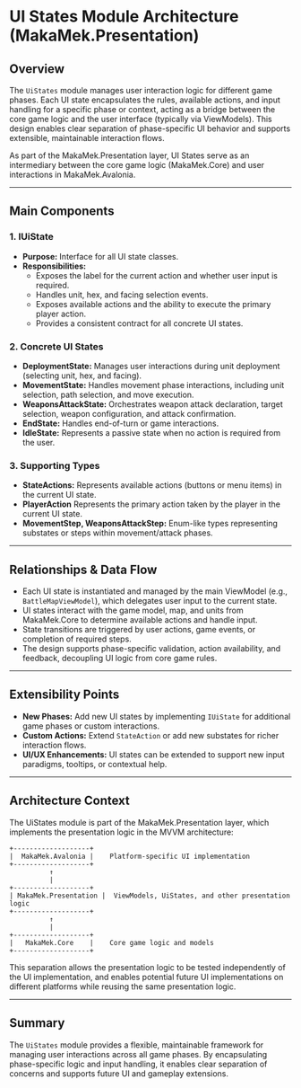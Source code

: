 # UI States Module Architecture (MakaMek.Presentation)

## Overview
The `UiStates` module manages user interaction logic for different game phases. Each UI state encapsulates the rules, available actions, and input handling for a specific phase or context, acting as a bridge between the core game logic and the user interface (typically via ViewModels). This design enables clear separation of phase-specific UI behavior and supports extensible, maintainable interaction flows.

As part of the MakaMek.Presentation layer, UI States serve as an intermediary between the core game logic (MakaMek.Core) and user interactions in MakaMek.Avalonia.

---

## Main Components

### 1. IUiState
- **Purpose:** Interface for all UI state classes.
- **Responsibilities:**
  - Exposes the label for the current action and whether user input is required.
  - Handles unit, hex, and facing selection events.
  - Exposes available actions and the ability to execute the primary player action.
  - Provides a consistent contract for all concrete UI states.

### 2. Concrete UI States
- **DeploymentState:** Manages user interactions during unit deployment (selecting unit, hex, and facing).
- **MovementState:** Handles movement phase interactions, including unit selection, path selection, and move execution.
- **WeaponsAttackState:** Orchestrates weapon attack declaration, target selection, weapon configuration, and attack confirmation.
- **EndState:** Handles end-of-turn or game interactions.
- **IdleState:** Represents a passive state when no action is required from the user.

### 3. Supporting Types
- **StateActions:** Represents available actions (buttons or menu items) in the current UI state.
- **PlayerAction** Represents the primary action taken by the player in the current UI state.
- **MovementStep, WeaponsAttackStep:** Enum-like types representing substates or steps within movement/attack phases.

---

## Relationships & Data Flow

- Each UI state is instantiated and managed by the main ViewModel (e.g., `BattleMapViewModel`), which delegates user input to the current state.
- UI states interact with the game model, map, and units from MakaMek.Core to determine available actions and handle input.
- State transitions are triggered by user actions, game events, or completion of required steps.
- The design supports phase-specific validation, action availability, and feedback, decoupling UI logic from core game rules.

---

## Extensibility Points
- **New Phases:** Add new UI states by implementing `IUiState` for additional game phases or custom interactions.
- **Custom Actions:** Extend `StateAction` or add new substates for richer interaction flows.
- **UI/UX Enhancements:** UI states can be extended to support new input paradigms, tooltips, or contextual help.

---

## Architecture Context

The UiStates module is part of the MakaMek.Presentation layer, which implements the presentation logic in the MVVM architecture:

```
+-------------------+    
|  MakaMek.Avalonia |    Platform-specific UI implementation
+-------------------+
          ↑
          |
+-------------------+
| MakaMek.Presentation |  ViewModels, UiStates, and other presentation logic
+-------------------+
          ↑
          |
+-------------------+
|   MakaMek.Core    |    Core game logic and models
+-------------------+
```

This separation allows the presentation logic to be tested independently of the UI implementation, and enables potential future UI implementations on different platforms while reusing the same presentation logic.

---

## Summary

The `UiStates` module provides a flexible, maintainable framework for managing user interactions across all game phases. By encapsulating phase-specific logic and input handling, it enables clear separation of concerns and supports future UI and gameplay extensions.
